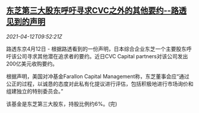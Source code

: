 <!--1618221662000-->
[东芝第三大股东呼吁寻求CVC之外的其他要约--路透见到的声明](https://cn.reuters.com/article/toshiba-cvc-acquisition-0412-idCNKBS2BZ0YK)
------

<div><i>2021-04-12T09:52:21Z</i></div><p>路透东京4月12日 - 根据路透看到的一份声明，日本综合企业东芝一个主要股东呼吁该公司寻求其他潜在追求者的要约。近日CVC Capital partners对该公司发出200亿美元收购要约。</p><p>根据声明，美国对冲基金Farallon Capital Management称，东芝董事会应“通过公正的过程，以诚恳的态度对此私有化提议进行评估，包括积极地进行市场询价和组建独立的特别委员会。”</p><p>该基金是东芝第三大股东，持股比例约6%。(完)</p>
